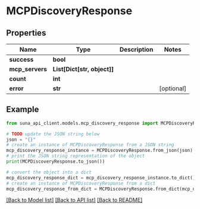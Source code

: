 # MCPDiscoveryResponse


## Properties

Name | Type | Description | Notes
------------ | ------------- | ------------- | -------------
**success** | **bool** |  | 
**mcp_servers** | **List[Dict[str, object]]** |  | 
**count** | **int** |  | 
**error** | **str** |  | [optional] 

## Example

```python
from suna_api_client.models.mcp_discovery_response import MCPDiscoveryResponse

# TODO update the JSON string below
json = "{}"
# create an instance of MCPDiscoveryResponse from a JSON string
mcp_discovery_response_instance = MCPDiscoveryResponse.from_json(json)
# print the JSON string representation of the object
print(MCPDiscoveryResponse.to_json())

# convert the object into a dict
mcp_discovery_response_dict = mcp_discovery_response_instance.to_dict()
# create an instance of MCPDiscoveryResponse from a dict
mcp_discovery_response_from_dict = MCPDiscoveryResponse.from_dict(mcp_discovery_response_dict)
```
[[Back to Model list]](../README.md#documentation-for-models) [[Back to API list]](../README.md#documentation-for-api-endpoints) [[Back to README]](../README.md)


